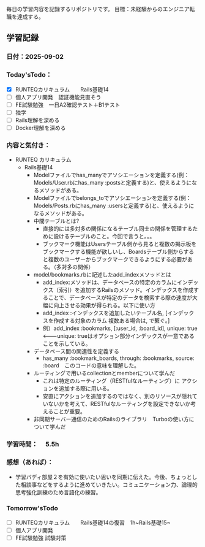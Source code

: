 毎日の学習内容を記録するリポジトリです。
目標：未経験からのエンジニア転職を達成する。

## 学習記録
### 日付：2025-09-02
### Today'sTodo：
- [x] RUNTEQカリキュラム　　Rails基礎14
- [ ] 個人アプリ開発　認証機能見直そう
- [ ] FE試験勉強　一日A2確認テスト＋B1テスト
- [ ] 独学
- [ ] Rails理解を深める
- [ ] Docker理解を深める　
### 内容と気付き：
- RUNTEQ カリキュラム　
    - Rails基礎14
        - Modelファイルでhas_manyでアソシエーションを定義する(例：Models/User.rbにhas_many :postsと定義する)と、使えるようになるメソッドがある。
        - Modelファイルでbelongs_toでアソシエーションを定義する(例：Models/Posts.rbにhas_many :usersと定義する)と、使えるようになるメソッドがある。
        - 中間テーブルとは?
            - 直接的には多対多の関係になるテーブル同士の関係を管理するために設けるテーブルのこと。今回で言うと。。。
            - ブックマーク機能はUsersテーブル側から見ると複数の掲示板をブックマークする機能が欲しいし、Boardsテーブル側からすると複数のユーザーからブックマークできるようにする必要がある。（多対多の関係）
        - model/bookmarks.rbに記述したadd_indexメソッドとは
            - add_index:メソッドは、データベースの特定のカラムにインデックス（索引）を追加するRailsのメソッド。インデックスを作成することで、データベースが特定のデータを検索する際の速度が大幅に向上させる効果が得られる。以下に使い方
            - add_index :インデックスを追加したいテーブル名, [インデックスを作成する対象のカラム 複数ある場合は, で繋ぐ。]
            - 例）add_index :bookmarks, [:user_id, :board_id], unique: true <---unique: trueはオプション部分インデックスが一意であることを示している。
        - データベース間の関連性を定義する
            -  has_many :bookmark_boards, through: :bookmarks, source: :board　このコードの意味を理解した。
        - ルーティングで用いるcollectionとmemberについて学んだ
            - これは特定のルーティング（RESTfulなルーティング）に アクションを追加する際に用いる。
            - 安直にアクションを追加するのではなく、別のリソースが隠れていないかを考えて、RESTfulなルーティングを設定できないか考えることが重要。
        - 非同期サーバー通信のためのRailsのライブラリ　Turboの使い方について学んだ
        

### 学習時間：　  5.5h
### 感想（あれば）：
- 学習バディ部屋２を有効に使いたい思いを同期に伝えた。今後、ちょっとした相談事などをするように進めていきたい。コミュニケーション力、論理的思考強化訓練のため言語化の練習。
### Tomorrow'sTodo
- [ ] RUNTEQカリキュラム　　Rails基礎14の復習　1h~Rails基礎15~
- [ ] 個人アプリ開発　
- [ ] FE試験勉強 試験対策